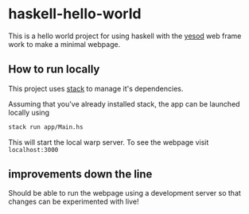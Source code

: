 # haskell-hello-world

This is a hello world project for using haskell with the [yesod](https://www.yesodweb.com/) web frame work
to make a minimal webpage.

## How to run locally 

This project uses [stack](https://docs.haskellstack.org/en/stable/README/) to manage it's dependencies.

Assuming that you've already installed stack, the app can be launched locally using

``` bash
stack run app/Main.hs
```

This will start the local warp server. To see the webpage visit `localhost:3000`

## improvements down the line

Should be able to run the webpage using a development server so that changes can be experimented with live!
